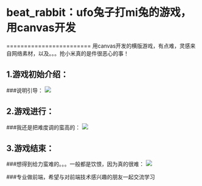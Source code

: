 # beat_rabbit：ufo兔子打mi兔的游戏，用canvas开发
========================
用canvas开发的横版游戏，有点难，灵感来自网络素材，以及。。。抢小米真的是件很恶心的事！

1.游戏初始介绍：
-------------------------
###说明引导：
  ![](https://github.com/renwangyu/beat_rabbit/blob/master/screenShot/start.png)
  
2.游戏进行：
-------------------------
###我还是把难度调的蛮高的：
  ![](https://github.com/renwangyu/beat_rabbit/blob/master/screenShot/run.png)
  
3.游戏结束：
-------------------------
###想得到给力蛮难的。。。一般都是饮恨，因为真的很难：
  ![](https://github.com/renwangyu/beat_rabbit/blob/master/screenShot/end.png)
  
###专业做前端，希望与对前端技术感兴趣的朋友一起交流学习
